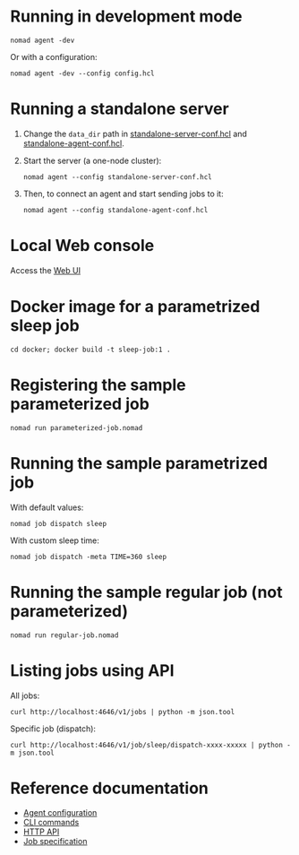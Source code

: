 # Running in development mode

`nomad agent -dev`

Or with a configuration:

`nomad agent -dev --config config.hcl`

# Running a standalone server

1. Change the `data_dir` path in 
   [standalone-server-conf.hcl](standalone-server-conf.hcl) and [standalone-agent-conf.hcl](standalone-agent-conf.hcl).

2. Start the server (a one-node cluster):

    `nomad agent --config standalone-server-conf.hcl`

3. Then, to connect an agent and start sending jobs to it:

    `nomad agent --config standalone-agent-conf.hcl`

# Local Web console

Access the [Web UI](http://localhost:4646)

# Docker image for a parametrized sleep job

`cd docker; docker build -t sleep-job:1 .`

# Registering the sample parameterized job

`nomad run parameterized-job.nomad`

# Running the sample parametrized job

With default values:

`nomad job dispatch sleep`

With custom sleep time:

`nomad job dispatch -meta TIME=360 sleep`

# Running the sample regular job (not parameterized)

`nomad run regular-job.nomad`

# Listing jobs using API

All jobs: 

`curl http://localhost:4646/v1/jobs | python -m json.tool`

Specific job (dispatch): 

`curl http://localhost:4646/v1/job/sleep/dispatch-xxxx-xxxxx | python -m json.tool`

# Reference documentation

- [Agent configuration](https://www.nomadproject.io/docs/configuration/index.html)
- [CLI commands](https://www.nomadproject.io/docs/commands/index.html)
- [HTTP API](https://www.nomadproject.io/api/index.html)
- [Job specification](https://www.nomadproject.io/docs/job-specification/index.html)